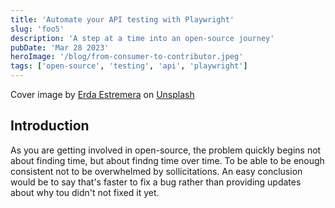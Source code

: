 ```yaml
---
title: 'Automate your API testing with Playwright'
slug: 'foo5'
description: 'A step at a time into an open-source journey'
pubDate: 'Mar 28 2023'
heroImage: '/blog/from-consumer-to-contributor.jpeg'
tags: ['open-source', 'testing', 'api', 'playwright']
---
```


Cover image by <a href="https://unsplash.com/@erdaest?utm_source=unsplash&utm_medium=referral&utm_content=creditCopyText">Erda Estremera</a> on <a href="https://unsplash.com/fr/photos/aSFZKeZiHPc?utm_source=unsplash&utm_medium=referral&utm_content=creditCopyText">Unsplash</a>

## Introduction

As you are getting involved in open-source, the problem quickly begins not about finding time, but about findng time over time. To be able to be enough consistent not to be overwhelmed by sollicitations.
An easy conclusion would be to say that's faster to fix a bug rather than providing updates about why tou didn't not fixed it yet.
